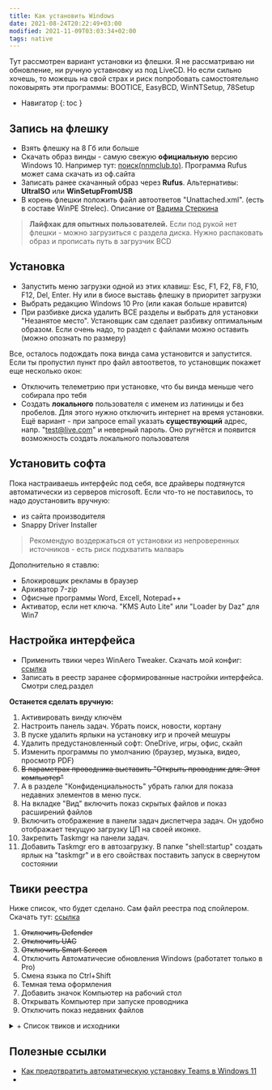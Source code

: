 ```yaml
---
title: Как установить Windows
date: 2021-08-24T20:22:49+03:00
modified: 2021-11-09T03:03:34+02:00
tags: native
---
```


Тут рассмотрен вариант установки из флешки. Я не рассматриваю ни обновление, ни ручную уставновку из под LiveCD. Но если сильно хочешь, то можешь на свой страх и риск попробовать самостоятельно поковырять эти программы: BOOTICE, EasyBCD, WinNTSetup, 78Setup

- Навигатор
{: toc }


## Запись на флешку 
- Взять флешку на 8 Гб или больше
- Скачать образ винды - самую свежую **официальную** версию Windows 10. Например тут: [поиск(nnmclub.to)](http://nnmclub.to/forum/tracker.php?f=504&nm=windows). Программа Rufus может сама скачать из оф.сайта
- Записать ранее скачанный образ через **Rufus**. Альтернативы: **UltraISO** или **WinSetupFromUSB**
- В корень флешки положить файл автоответов "Unattached.xml". (есть в составе WinPE Strelec). Описание от [Вадима Стеркина](https://www.outsidethebox.ms/9951/)

>**Лайфхак для опытных пользователей.** Если под рукой нет флешки - можно загрузиться с раздела диска. Нужно распаковать образ и прописать путь в загрузчик BCD

## Установка
- Запустить меню загрузки одной из этих клавиш: Esc, F1, F2, F8, F10, F12, Del, Enter. Ну или в биосе выставь флешку в приоритет загрузки
- Выбрать редакцию Windows 10 Pro (или какая больше нравится)
- При разбивке диска удалить ВСЕ разделы и выбрать для установки "Незанятое место". Установщик сам сделает разбивку оптимальным образом. Если очень надо, то раздел с файлами можно оставить (можно опознать по размеру)

Все, осталось подождать пока винда сама установится и запустится. Если ты пропустил пункт про файл автоответов, то установщик покажет еще несколько окон:

- Отключить телеметрию при установке, что бы винда меньше чего собирала про тебя
- Создать **локального** пользователя с именем из латиницы и без пробелов. Для этого нужно отключить интернет на время установки.  Ещё вариант - при запросе email указать **существующий** адрес, напр. "test@live.com" и неверный пароль. Оно ругнётся и появится возможность создать локального пользователя

## Установить софта
Пока настраиваешь интерфейс под себя, все драйверы подтянутся автоматически из серверов microsoft. Если что-то не поставилось, то надо доустановить вручную:
- из сайта производителя
- Snappy Driver Installer
> Рекомендую воздержаться от установки из непроверенных источников - есть риск подхватить малварь

Дополнительно я ставлю:
- Блокировщик рекламы в браузер
- Архиватор 7-zip
- Офисные программы Word, Excell, Notepad++
- Активатор, если нет ключа. "KMS Auto Lite" или "Loader by Daz" для Win7

## Настройка интерфейса
- Применить твики через WinAero Tweaker. Скачать мой конфиг: [ссылка](./windows.md#:~:text=WinAero)
- Записать  в реестр заранее сформированные настройки интерфейса. Смотри след.раздел

**Останется сделать вручную:**
1. Активировать винду ключём
1. Настроить панель задач. Убрать поиск, новости, кортану
1. В пуске удалить ярлыки на установку игр и прочей мешуры
1. Удалить предустановленный софт: OneDrive, игры, офис, скайп
1. Изменить программы по умолчанию (браузер, музыка, видео, просмотр PDF)
1. ~~В параметрах проводника выставить "Открыть проводник для: Этот компьютер"~~
1. А в разделе "Конфиденциальность" убрать галки для показа недавних элементов в меню пуск.
1. На вкладке "Вид" включить показ скрытых файлов и показ расширений файлов
1. Включить отображение в панели задач диспетчера задач. Он удобно отображает текущую загрузку ЦП на своей иконке.
1. Закрепить Taskmgr на панели задач. 
1. Добавить Taskmgr его в автозагрузку. В папке "shell:startup" создать ярлык на "taskmgr" и в его свойствах поставить запуск в свернутом состоянии

## Твики реестра
Ниже список, что будет сделано. Сам файл реестра под спойлером. Скачать тут: [ссылка](#)
01. ~~Отключить Defender~~
02. ~~Отключить UAC~~
03. ~~Отключить Smart Screen~~
04. Отключить Автоматичесие обновления Windows (работатет только в Pro)
05. Смена языка по Ctrl+Shift
06. Темная тема оформления
07. Добавить значок Компьютер на рабочий стол
08. Открывать Компьютер при запуске проводника
09. Отключить показ недавних файлов


<details markdown="1">
<summary markdown="0">+ Список твиков и исходники</summary>

``` reg
Windows Registry Editor Version 5.00

;01. Отключить Defender
;02. Отключить UAC
;03. Отключить Smart Screen
;04. Отключить Windows Update
;05. Смена языка по Ctrl+Shift
;06. Темная тема оформления
;07. Добавить значок Компьютер на рабочий стол
;08. Открывать Компьютер при запуске проводника
;09. Отключить показ недавних файлов


;01. Отключить Defender. Сработает только если сначала вручную отключить пункт "Защита от подделки".
;Win10: Параметры > Обновление и безопасность > Безопасность Windows > Защита от вирусов и угроз > Параметры защиты от вирусов и угроз (Управление настройками) > Защита от подделки (Откл)
[HKEY_LOCAL_MACHINE\SOFTWARE\Policies\Microsoft\Windows Defender]
"DisableAntiSpyware"=dword:00000001
"AllowFastServiceStartup"=dword:00000000
"ServiceKeepAlive"=dword:00000000

[HKEY_LOCAL_MACHINE\SOFTWARE\Policies\Microsoft\Windows Defender\Real-Time Protection]
"DisableIOAVProtection"=dword:00000001
"DisableRealtimeMonitoring "=dword:00000001

[HKEY_LOCAL_MACHINE\SOFTWARE\Policies\Microsoft\Windows Defender\Spynet]
"DisableBlockAtFirstSeen"=dword:00000001
"LocalSettingOverrideSpynetReporting"=dword:00000000
"SubmitSamplesConsent"=dword:00000002

[HKEY_LOCAL_MACHINE\SOFTWARE\Microsoft\Windows Defender Security Center\Notifications]
"DisableNotifications"=dword:00000001

[HKEY_LOCAL_MACHINE\SOFTWARE\Policies\Microsoft\Windows Defender Security Center\Notifications]
"DisableNotifications"=dword:00000001


;02. Отключить UAC
[HKEY_LOCAL_MACHINE\SOFTWARE\Microsoft\Windows\CurrentVersion\Policies\System]
"ConsentPromptBehaviorAdmin"=dword:00000000
"EnableLUA"=dword:00000000
"PromptOnSecureDesktop"=dword:00000000


;03. Отключить Smart Screen
[HKEY_LOCAL_MACHINE\SOFTWARE\Microsoft\Windows\CurrentVersion\Explorer]
"SmartScreenEnabled"="Off"

[HKEY_CURRENT_USER\Software\Classes\Local Settings\Software\Microsoft\Windows\CurrentVersion\AppContainer\Storage\microsoft.microsoftedge_8wekyb3d8bbwe\MicrosoftEdge\PhishingFilter]
"EnabledV9"=dword:00000000

[HKEY_CURRENT_USER\Software\Microsoft\Windows\CurrentVersion\AppHost]
"EnableWebContentEvaluation"=dword:00000000


;04. Отключить обновления Win10. Официальный способ
;Инфа тут https://blog.simplix.info/disable-update-win10/ и тут https://remontka.pro/disable-updates-windows-10/
[HKEY_LOCAL_MACHINE\SOFTWARE\Policies\Microsoft\Windows\WindowsUpdate]
"DoNotConnectToWindowsUpdateInternetLocations"=dword:00000001
"WUServer"="localhost"
"WUStatusServer"="localhost"

[HKEY_LOCAL_MACHINE\SOFTWARE\Policies\Microsoft\Windows\WindowsUpdate\AU]
"UseWUServer"=dword:00000001
"NoAutoUpdate"=dword:00000001


;Как вернуть все взад? Раскомментируй, скопируй в отдельный файл и запусти.
;[HKEY_LOCAL_MACHINE\SOFTWARE\Policies\Microsoft\Windows\WindowsUpdate]
;"DoNotConnectToWindowsUpdateInternetLocations"=-
;"WUServer"=-
;"WUStatusServer"=-

;[HKEY_LOCAL_MACHINE\SOFTWARE\Policies\Microsoft\Windows\WindowsUpdate\AU]
;"UseWUServer"=-
;"NoAutoUpdate"=-


;05. Смена языка по Ctrl+Shift
[HKEY_CURRENT_USER\Keyboard Layout\Toggle]
"Hotkey"="2"
"Language Hotkey"="2"
"Layout Hotkey"="3"


;06. Темная тема оформления
[HKEY_CURRENT_USER\Software\Microsoft\Windows\CurrentVersion\Themes\Personalize]
"AppsUseLightTheme"=dword:00000000


;07. Добавить значок Компьютер на рабочий стол
[HKEY_CURRENT_USER\Software\Microsoft\Windows\CurrentVersion\Explorer\HideDesktopIcons\NewStartPanel]
"{20D04FE0-3AEA-1069-A2D8-08002B30309D}"=dword:00000000
 
[HKEY_CURRENT_USER\Software\Microsoft\Windows\CurrentVersion\Explorer\HideDesktopIcons\ClassicStartMenu]
"{20D04FE0-3AEA-1069-A2D8-08002B30309D}"=dword:00000000


;08. Открывать Компьютер при запуске проводника (вместо избранного)
[HKEY_CURRENT_USER\Software\Microsoft\Windows\CurrentVersion\Explorer\Advanced]
"LaunchTo"=dword:00000001


;09. Отключить показ недавних файлов
[HKEY_CURRENT_USER\Software\Microsoft\Windows\CurrentVersion\Explorer]
"ShowRecent"=dword:00000000
"ShowFrequent"=dword:00000000
```
</details>




## Полезные ссылки
- [Как предотвратить автоматическую установку Teams в Windows 11](https://www.outsidethebox.ms/21375/)
- 
